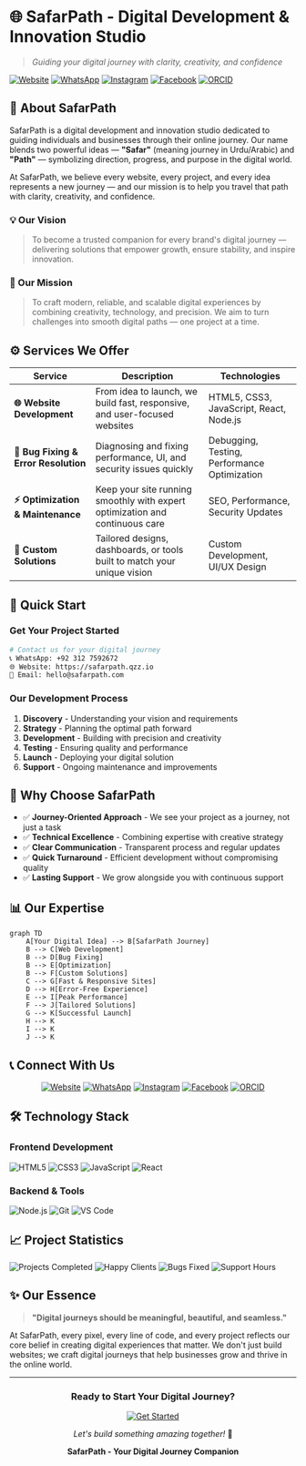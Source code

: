 
# 🌐 SafarPath - Digital Development & Innovation Studio

> *Guiding your digital journey with clarity, creativity, and confidence*

[![Website](https://img.shields.io/badge/Website-safarpath.qzz.io-6C4AB6?style=for-the-badge&logo=google-chrome&logoColor=white)](https://safarpath.qzz.io/)
[![WhatsApp](https://img.shields.io/badge/WhatsApp-03127592672-25D366?style=for-the-badge&logo=whatsapp&logoColor=white)](https://wa.me/923127592672)
[![Instagram](https://img.shields.io/badge/Instagram-@safarpath-E4405F?style=for-the-badge&logo=instagram&logoColor=white)](https://www.instagram.com/safarpath)
[![Facebook](https://img.shields.io/badge/Facebook-SafarPath-1877F2?style=for-the-badge&logo=facebook&logoColor=white)](https://www.facebook.com/SafarPath)
[![ORCID](https://img.shields.io/badge/ORCID-0009--0000--8992--7440-A6CE39?style=for-the-badge&logo=orcid&logoColor=white)](https://orcid.org/0009-0000-8992-7440)



## 🧭 About SafarPath

SafarPath is a digital development and innovation studio dedicated to guiding individuals and businesses through their online journey. Our name blends two powerful ideas — **"Safar"** (meaning journey in Urdu/Arabic) and **"Path"** — symbolizing direction, progress, and purpose in the digital world.

At SafarPath, we believe every website, every project, and every idea represents a new journey — and our mission is to help you travel that path with clarity, creativity, and confidence.

### 💡 Our Vision
> To become a trusted companion for every brand's digital journey — delivering solutions that empower growth, ensure stability, and inspire innovation.

### 🎯 Our Mission
> To craft modern, reliable, and scalable digital experiences by combining creativity, technology, and precision. We aim to turn challenges into smooth digital paths — one project at a time.

## ⚙️ Services We Offer

| Service | Description | Technologies |
|---------|-------------|--------------|
| **🌐 Website Development** | From idea to launch, we build fast, responsive, and user-focused websites | HTML5, CSS3, JavaScript, React, Node.js |
| **🐛 Bug Fixing & Error Resolution** | Diagnosing and fixing performance, UI, and security issues quickly | Debugging, Testing, Performance Optimization |
| **⚡ Optimization & Maintenance** | Keep your site running smoothly with expert optimization and continuous care | SEO, Performance, Security Updates |
| **🎨 Custom Solutions** | Tailored designs, dashboards, or tools built to match your unique vision | Custom Development, UI/UX Design |

## 🚀 Quick Start

### Get Your Project Started
```bash
# Contact us for your digital journey
📞 WhatsApp: +92 312 7592672
🌐 Website: https://safarpath.qzz.io
📧 Email: hello@safarpath.com
```

### Our Development Process
1. **Discovery** - Understanding your vision and requirements
2. **Strategy** - Planning the optimal path forward
3. **Development** - Building with precision and creativity
4. **Testing** - Ensuring quality and performance
5. **Launch** - Deploying your digital solution
6. **Support** - Ongoing maintenance and improvements

## 🌟 Why Choose SafarPath

- ✅ **Journey-Oriented Approach** - We see your project as a journey, not just a task
- ✅ **Technical Excellence** - Combining expertise with creative strategy
- ✅ **Clear Communication** - Transparent process and regular updates
- ✅ **Quick Turnaround** - Efficient development without compromising quality
- ✅ **Lasting Support** - We grow alongside you with continuous support

## 📊 Our Expertise

```mermaid
graph TD
    A[Your Digital Idea] --> B[SafarPath Journey]
    B --> C[Web Development]
    B --> D[Bug Fixing]
    B --> E[Optimization]
    B --> F[Custom Solutions]
    C --> G[Fast & Responsive Sites]
    D --> H[Error-Free Experience]
    E --> I[Peak Performance]
    F --> J[Tailored Solutions]
    G --> K[Successful Launch]
    H --> K
    I --> K
    J --> K
```




## 📞 Connect With Us

<div align="center">

[![Website](https://img.shields.io/badge/Visit_Our_Website-safarpath.qzz.io-6C4AB6?style=flat-square&logo=google-chrome&logoColor=white)](https://safarpath.qzz.io/)
[![WhatsApp](https://img.shields.io/badge/Chat_on_WhatsApp-03127592672-25D366?style=flat-square&logo=whatsapp&logoColor=white)](https://wa.me/923127592672)
[![Instagram](https://img.shields.io/badge/Follow_Instagram-@safarpath-E4405F?style=flat-square&logo=instagram&logoColor=white)](https://www.instagram.com/safarpath)
[![Facebook](https://img.shields.io/badge/Like_Facebook-SafarPath-1877F2?style=flat-square&logo=facebook&logoColor=white)](https://www.facebook.com/SafarPath)
[![ORCID](https://img.shields.io/badge/Research_Profile-ORCID-A6CE39?style=flat-square&logo=orcid&logoColor=white)](https://orcid.org/0009-0000-8992-7440)

</div>

## 🛠️ Technology Stack

### Frontend Development
![HTML5](https://img.shields.io/badge/HTML5-E34F26?style=for-the-badge&logo=html5&logoColor=white)
![CSS3](https://img.shields.io/badge/CSS3-1572B6?style=for-the-badge&logo=css3&logoColor=white)
![JavaScript](https://img.shields.io/badge/JavaScript-F7DF1E?style=for-the-badge&logo=javascript&logoColor=black)
![React](https://img.shields.io/badge/React-20232A?style=for-the-badge&logo=react&logoColor=61DAFB)

### Backend & Tools
![Node.js](https://img.shields.io/badge/Node.js-339933?style=for-the-badge&logo=nodedotjs&logoColor=white)
![Git](https://img.shields.io/badge/Git-F05032?style=for-the-badge&logo=git&logoColor=white)
![VS Code](https://img.shields.io/badge/VS_Code-007ACC?style=for-the-badge&logo=visual-studio-code&logoColor=white)

## 📈 Project Statistics

![Projects Completed](https://img.shields.io/badge/Projects_Completed-50+-6C4AB6?style=flat-square)
![Happy Clients](https://img.shields.io/badge/Happy_Clients-45+-3D2C8D?style=flat-square)
![Bugs Fixed](https://img.shields.io/badge/Bugs_Fixed-200+-9D4EDD?style=flat-square)
![Support Hours](https://img.shields.io/badge/Support_Hours-1000+-00D9FF?style=flat-square)

## ✨ Our Essence

> **"Digital journeys should be meaningful, beautiful, and seamless."**

At SafarPath, every pixel, every line of code, and every project reflects our core belief in creating digital experiences that matter. We don't just build websites; we craft digital journeys that help businesses grow and thrive in the online world.

---

<div align="center">

### **Ready to Start Your Digital Journey?**
[![Get Started](https://img.shields.io/badge/Start_Your_Journey-Contact_Us_Today-6C4AB6?style=for-the-badge)](https://wa.me/923127592672)

*Let's build something amazing together!* 🚀

**SafarPath - Your Digital Journey Companion**

</div>

